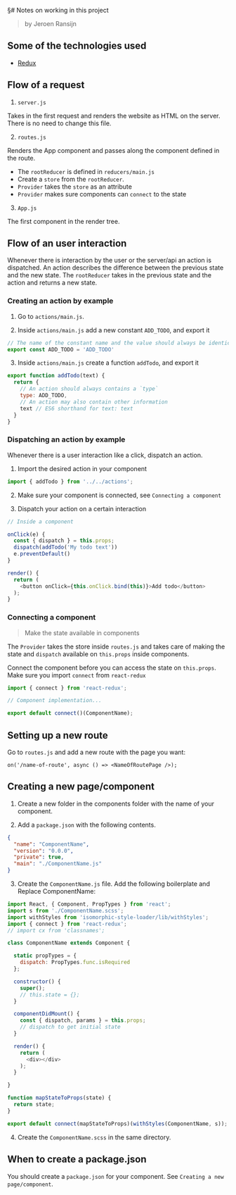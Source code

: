§# Notes on working in this project
> by Jeroen Ransijn

## Some of the technologies used

- [Redux](http://rackt.org/redux/index.html)

## Flow of a request

1. `server.js`

Takes in the first request and renders the website as HTML on the server.
There is no need to change this file.

2. `routes.js`

Renders the App component and passes along the component defined in the route.

- The `rootReducer` is defined in `reducers/main.js`
- Create a `store` from the `rootReducer`.
- `Provider` takes the `store` as an attribute
- `Provider` makes sure components can `connect` to the state

3. `App.js`

The first component in the render tree.

## Flow of an user interaction

Whenever there is interaction by the user or the server/api an action is dispatched.
An action describes the difference between the previous state and the new state.
The `rootReducer` takes in the previous state and the action and returns a new state.

### Creating an action by example

1. Go to `actions/main.js`.

2. Inside `actions/main.js` add a new constant `ADD_TODO`, and export it

```javascript
// The name of the constant name and the value should always be identical
export const ADD_TODO = 'ADD_TODO'
```

3. Inside `actions/main.js` create a function `addTodo`, and export it

```javascript
export function addTodo(text) {
  return {
    // An action should always contains a `type`
    type: ADD_TODO,
    // An action may also contain other information
    text // ES6 shorthand for text: text
  }
}
```

### Dispatching an action by example

Whenever there is a user interaction like a click, dispatch an action.

1. Import the desired action in your component

```javascript
import { addTodo } from '../../actions';
```

2. Make sure your component is connected, see `Connecting a component`

3. Dispatch your action on a certain interaction

```javascript
// Inside a component

onClick(e) {
  const { dispatch } = this.props;
  dispatch(addTodo('My todo text'))
  e.preventDefault()
}

render() {
  return (
    <button onClick={this.onClick.bind(this)}>Add todo</button>
  );
}
```

### Connecting a component
> Make the state available in components

The `Provider` takes the store inside `routes.js` and
takes care of making the state and `dispatch` available on `this.props` inside components.

Connect the component before you can access the state on `this.props`.
Make sure you import `connect` from `react-redux`

```javascript
import { connect } from 'react-redux';

// Component implementation...

export default connect()(ComponentName);
```

## Setting up a new route

Go to `routes.js` and add a new route with the page you want:

```
on('/name-of-route', async () => <NameOfRoutePage />);
```

## Creating a new page/component

1. Create a new folder in the components folder with the name of your component.

2. Add a `package.json` with the following contents.

```json
{
  "name": "ComponentName",
  "version": "0.0.0",
  "private": true,
  "main": "./ComponentName.js"
}
```

3. Create the `ComponentName.js` file. Add the following boilerplate and Replace ComponentName:

```javascript
import React, { Component, PropTypes } from 'react';
import s from './ComponentName.scss';
import withStyles from 'isomorphic-style-loader/lib/withStyles';
import { connect } from 'react-redux';
// import cx from 'classnames';

class ComponentName extends Component {

  static propTypes = {
    dispatch: PropTypes.func.isRequired
  };

  constructor() {
    super();
    // this.state = {};
  }

  componentDidMount() {
    const { dispatch, params } = this.props;
    // dispatch to get initial state
  }

  render() {
    return (
      <div></div>
    );
  }

}

function mapStateToProps(state) {
  return state;
}

export default connect(mapStateToProps)(withStyles(ComponentName, s));

```

4. Create the `ComponentName.scss` in the same directory.

## When to create a package.json

You should create a `package.json` for your component.
See `Creating a new page/component`.
